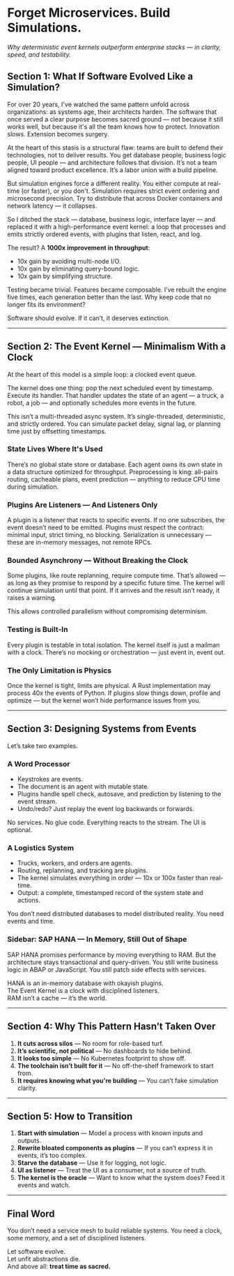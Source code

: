 # Forget Microservices. Build Simulations.
*Why deterministic event kernels outperform enterprise stacks — in clarity, speed, and testability.*

## Section 1: What If Software Evolved Like a Simulation?

For over 20 years, I've watched the same pattern unfold across organizations: as systems age, their architects harden. The software that once served a clear purpose becomes sacred ground — not because it still works well, but because it's all the team knows how to protect. Innovation slows. Extension becomes surgery.

At the heart of this stasis is a structural flaw: teams are built to defend their technologies, not to deliver results. You get database people, business logic people, UI people — and architecture follows that division. It’s not a team aligned toward product excellence. It’s a labor union with a build pipeline.

But simulation engines force a different reality. You either compute at real-time (or faster), or you don't. Simulation requires strict event ordering and microsecond precision. Try to distribute that across Docker containers and network latency — it collapses.

So I ditched the stack — database, business logic, interface layer — and replaced it with a high-performance event kernel: a loop that processes and emits strictly ordered events, with plugins that listen, react, and log.

The result? A **1000x improvement in throughput**:
- 10x gain by avoiding multi-node I/O.
- 10x gain by eliminating query-bound logic.
- 10x gain by simplifying structure.

Testing became trivial. Features became composable. I’ve rebuilt the engine five times, each generation better than the last. Why keep code that no longer fits its environment?

Software should evolve. If it can’t, it deserves extinction.

---

## Section 2: The Event Kernel — Minimalism With a Clock

At the heart of this model is a simple loop: a clocked event queue.

The kernel does one thing: pop the next scheduled event by timestamp. Execute its handler. That handler updates the state of an agent — a truck, a robot, a job — and optionally schedules more events in the future.

This isn’t a multi-threaded async system. It’s single-threaded, deterministic, and strictly ordered. You can simulate packet delay, signal lag, or planning time just by offsetting timestamps.

### State Lives Where It's Used

There’s no global state store or database. Each agent owns its own state in a data structure optimized for throughput. Preprocessing is king: all-pairs routing, cacheable plans, event prediction — anything to reduce CPU time during simulation.

### Plugins Are Listeners — And Listeners Only

A plugin is a listener that reacts to specific events. If no one subscribes, the event doesn’t need to be emitted. Plugins must respect the contract: minimal input, strict timing, no blocking. Serialization is unnecessary — these are in-memory messages, not remote RPCs.

### Bounded Asynchrony — Without Breaking the Clock

Some plugins, like route replanning, require compute time. That’s allowed — as long as they promise to respond by a specific future time. The kernel will continue simulation until that point. If it arrives and the result isn’t ready, it raises a warning.

This allows controlled parallelism without compromising determinism.

### Testing is Built-In

Every plugin is testable in total isolation. The kernel itself is just a mailman with a clock. There’s no mocking or orchestration — just event in, event out.

### The Only Limitation is Physics

Once the kernel is tight, limits are physical. A Rust implementation may process 40x the events of Python. If plugins slow things down, profile and optimize — but the kernel won’t hide performance issues from you.

---

## Section 3: Designing Systems from Events

Let’s take two examples.

### A Word Processor

- Keystrokes are events.
- The document is an agent with mutable state.
- Plugins handle spell check, autosave, and prediction by listening to the event stream.
- Undo/redo? Just replay the event log backwards or forwards.

No services. No glue code. Everything reacts to the stream. The UI is optional.

### A Logistics System

- Trucks, workers, and orders are agents.
- Routing, replanning, and tracking are plugins.
- The kernel simulates everything in order — 10x or 100x faster than real-time.
- Output: a complete, timestamped record of the system state and actions.

You don’t need distributed databases to model distributed reality. You need events and time.

### Sidebar: SAP HANA — In Memory, Still Out of Shape

SAP HANA promises performance by moving everything to RAM. But the architecture stays transactional and query-driven. You still write business logic in ABAP or JavaScript. You still patch side effects with services.

HANA is an in-memory database with okayish plugins.  
The Event Kernel is a clock with disciplined listeners.  
RAM isn’t a cache — it’s the world.

---

## Section 4: Why This Pattern Hasn’t Taken Over

1. **It cuts across silos** — No room for role-based turf.
2. **It’s scientific, not political** — No dashboards to hide behind.
3. **It looks too simple** — No Kubernetes footprint to show off.
4. **The toolchain isn’t built for it** — No off-the-shelf framework to start from.
5. **It requires knowing what you're building** — You can’t fake simulation clarity.

---

## Section 5: How to Transition

1. **Start with simulation** — Model a process with known inputs and outputs.
2. **Rewrite bloated components as plugins** — If you can’t express it in events, it’s too complex.
3. **Starve the database** — Use it for logging, not logic.
4. **UI as listener** — Treat the UI as a consumer, not a source of truth.
5. **The kernel is the oracle** — Want to know what the system does? Feed it events and watch.

---

## Final Word

You don’t need a service mesh to build reliable systems. You need a clock, some memory, and a set of disciplined listeners.

Let software evolve.  
Let unfit abstractions die.  
And above all: **treat time as sacred.**
